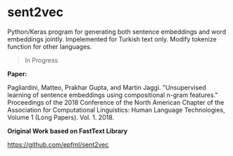 # sent2vec
Python/Keras program for generating both sentence embeddings and word embeddings jointly. Impelemented for Turkish text only. Modify tokenize function for other languages. 
> In Progress
 
**Paper:**

Pagliardini, Matteo, Prakhar Gupta, and Martin Jaggi. "Unsupervised learning of sentence embeddings using compositional n-gram features." Proceedings of the 2018 Conference of the North American Chapter of the Association for Computational Linguistics: Human Language Technologies, Volume 1 (Long Papers). Vol. 1. 2018.

**Original Work based on FastText Library**

https://github.com/epfml/sent2vec


